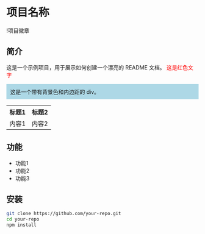 # 项目名称

!项目徽章

## 简介
这是一个示例项目，用于展示如何创建一个漂亮的 README 文档。
<span style="color: red;">这是红色文字</span>
<div style="background-color: lightblue; padding: 10px;">
    这是一个带有背景色和内边距的 div。
</div>
<table>
    <tr>
        <th>标题1</th>
        <th>标题2</th>
    </tr>
    <tr>
        <td>内容1</td>
        <td>内容2</td>
    </tr>
</table>


## 功能
- 功能1
- 功能2
- 功能3

## 安装
```bash
git clone https://github.com/your-repo.git
cd your-repo
npm install
